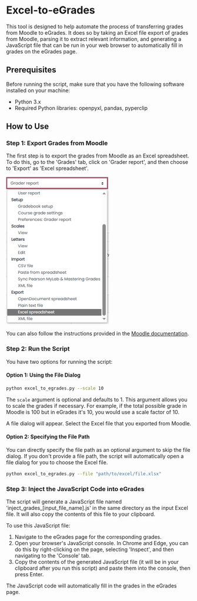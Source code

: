 # Excel-to-eGrades

This tool is designed to help automate the process of transferring grades from Moodle to eGrades. It does so by taking an Excel file export of grades from Moodle, parsing it to extract relevant information, and generating a JavaScript file that can be run in your web browser to automatically fill in grades on the eGrades page.

## Prerequisites

Before running the script, make sure that you have the following software installed on your machine:

- Python 3.x
- Required Python libraries: openpyxl, pandas, pyperclip

## How to Use

### Step 1: Export Grades from Moodle

The first step is to export the grades from Moodle as an Excel spreadsheet. To do this, go to the 'Grades' tab, click on 'Grader report', and then choose to 'Export' as 'Excel spreadsheet'.

![Export to Excel](docs/export-to-excel.png)

You can also follow the instructions provided in the [Moodle documentation](https://docs.moodle.org/402/en/Grade_export).

### Step 2: Run the Script

You have two options for running the script:

#### Option 1: Using the File Dialog

```bash
python excel_to_egrades.py --scale 10
```

The `scale` argument is optional and defaults to 1. This argument allows you to scale the grades if necessary. For example, if the total possible grade in Moodle is 100 but in eGrades it's 10, you would use a scale factor of 10.

A file dialog will appear. Select the Excel file that you exported from Moodle.

#### Option 2: Specifying the File Path

You can directly specify the file path as an optional argument to skip the file dialog. If you don't provide a file path, the script will automatically open a file dialog for you to choose the Excel file.

```bash
python excel_to_egrades.py --file "path/to/excel/file.xlsx"
```

### Step 3: Inject the JavaScript Code into eGrades

The script will generate a JavaScript file named 'inject_grades_[input_file_name].js' in the same directory as the input Excel file. It will also copy the contents of this file to your clipboard.

To use this JavaScript file:

1. Navigate to the eGrades page for the corresponding grades.
2. Open your browser's JavaScript console. In Chrome and Edge, you can do this by right-clicking on the page, selecting 'Inspect', and then navigating to the 'Console' tab.
3. Copy the contents of the generated JavaScript file (it will be in your clipboard after you run this script) and paste them into the console, then press Enter.

The JavaScript code will automatically fill in the grades in the eGrades page.
